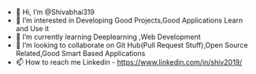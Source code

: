 - 👋 Hi, I’m @Shivabhai319
- 👀 I’m interested in Developing Good Projects,Good Applications Learn and Use it 
- 🌱 I’m currently learning Deeplearning ,Web Development 
- 💞️ I’m looking to collaborate on Git Hub(Pull Request Stuff),Open Source Related,Good Smart Based Applications
- 📫 How to reach me Linkedin - https://www.linkedin.com/in/shiv2019/

<!---
Shivabhai319/Shivabhai319 is a ✨ special ✨ repository because its `README.md` (this file) appears on your GitHub profile.
You can click the Preview link to take a look at your changes.
--->
